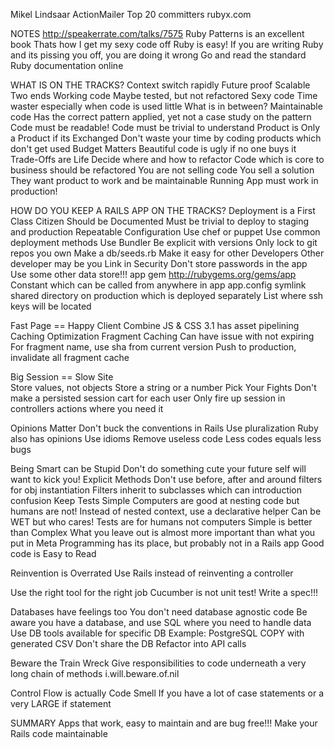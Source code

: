 Mikel Lindsaar
ActionMailer
Top 20 committers
rubyx.com

NOTES
  http://speakerrate.com/talks/7575
  Ruby Patterns is an excellent book
  Thats how I get my sexy code off
  Ruby is easy!
    If you are writing Ruby and its pissing you off, you are doing it wrong
    Go and read the standard Ruby documentation online

WHAT IS ON THE TRACKS?
  Context switch rapidly
  Future proof
  Scalable
  Two ends
    Working code
      Maybe tested, but not refactored
    Sexy code
      Time waster especially when code is used little
  What is in between?
    Maintainable code
      Has the correct pattern applied, yet not a case study on the pattern
      Code must be readable! Code must be trivial to understand
  Product is Only a Product if its Exchanged
    Don't waste your time by coding products which don't get used
  Budget Matters
    Beautiful code is ugly if no one buys it
  Trade-Offs are Life
    Decide where and how to refactor
      Code which is core to business should be refactored
  You are not selling code
    You sell a solution
    They want product to work and be maintainable
    Running App must work in production!
 
HOW DO YOU KEEP A RAILS APP ON THE TRACKS? 
Deployment is a First Class Citizen
  Should be Documented
    Must be trivial to deploy to staging and production
  Repeatable Configuration
    Use chef or puppet
    Use common deployment methods
  Use Bundler
    Be explicit with versions
    Only lock to git repos you own
  Make a db/seeds.rb
    Make it easy for other Developers
    Other developer may be you
  Link in Security
    Don't store passwords in the app
    Use some other data store!!!
    app gem
      http://rubygems.org/gems/app
      Constant which can be called from anywhere in app
      app.config
      symlink shared directory on production which is deployed separately
    List where ssh keys will be located
    
Fast Page == Happy Client
  Combine JS & CSS
    3.1 has asset pipelining
  Caching Optimization
    Fragment Caching
      Can have issue with not expiring
      For fragment name, use sha from current version
      Push to production, invalidate all fragment cache
  
Big Session == Slow Site  
  Store values, not objects
    Store a string or a number
  Pick Your Fights
    Don't make a persisted session cart for each user
  Only fire up session in controllers actions where you need it
  
Opinions Matter
  Don't buck the conventions in Rails
    Use pluralization
  Ruby also has opinions
    Use idioms
  Remove useless code
    Less codes equals less bugs
    
Being Smart can be Stupid
  Don't do something cute your future self will want to kick you!
  Explicit Methods
    Don't use before, after and around filters for obj instantiation
      Filters inherit to subclasses which can introduction confusion
  Keep Tests Simple
    Computers are good at nesting code but humans are not!
    Instead of nested context, use a declarative helper
    Can be WET but who cares! Tests are for humans not computers
  Simple is better than Complex
    What you leave out is almost more important than what you put in
    Meta Programming has its place, but probably not in a Rails app
  Good code is Easy to Read
  
Reinvention is Overrated
  Use Rails instead of reinventing a controller

Use the right tool for the right job
  Cucumber is not unit test! Write a spec!!!
  
Databases have feelings too
  You don't need database agnostic code
  Be aware you have a database, and use SQL where you need to handle data
  Use DB tools available for specific DB
    Example: PostgreSQL COPY with generated CSV
  Don't share the DB
    Refactor into API calls
    
Beware the Train Wreck
  Give responsibilities to code underneath a very long chain of methods
  i.will.beware.of.nil
    
Control Flow is actually Code Smell
  If you have a lot of case statements or a very LARGE if statement
  
SUMMARY
  Apps that work, easy to maintain and are bug free!!!
  Make your Rails code maintainable
    
    
    
    
  
  
  
  
  
  
  
  
  
  
  